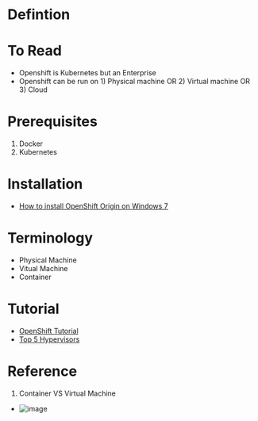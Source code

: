 # Defintion

# To Read
* Openshift is Kubernetes but an Enterprise
* Openshift can be run on 1) Physical machine OR 2) Virtual machine OR 3) Cloud

# Prerequisites
1. Docker
2. Kubernetes

# Installation
* [How to install OpenShift Origin on Windows 7](https://stackoverflow.com/questions/17637981/how-to-install-openshift-origin-on-windows-7)

# Terminology
* Physical Machine
* Vitual Machine
* Container

# Tutorial
* [OpenShift Tutorial](https://www.tutorialspoint.com/openshift/index.htm)
* [Top 5 Hypervisors](https://www.actualtechmedia.com/io/top-5-enterprise-type-1-hypervisors/)

# Reference
1. Container VS Virtual Machine
* ![image](https://user-images.githubusercontent.com/7721150/149341082-6956de03-71e0-4dc9-91b9-78fcf8a53ead.png)
